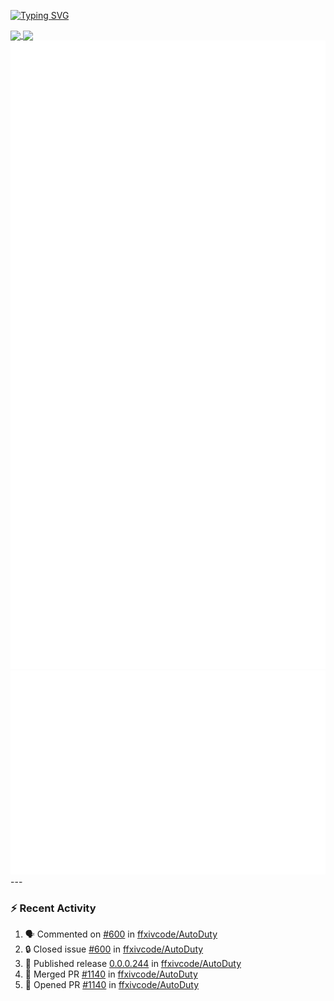 [![Typing SVG](https://readme-typing-svg.demolab.com?font=Fira+Code&duration=1000&pause=1000&multiline=true&repeat=false&width=435&lines=Simon+Latusek+%7C+Gameplay+Engineer)](https://git.io/typing-svg)

<a href="https://github.com/anuraghazra/github-readme-stats">
  <img height=200 align="center" src="https://github-readme-stats.vercel.app/api?username=erdelf&theme=radical" />
</a>
<a href="https://github.com/anuraghazra/convoychat">
  <img height=200 align="center" src="https://streak-stats.demolab.com?user=erdelf&theme=radical&mode=weekly" />
</a>

<picture>
  <img src="/github-metrics.svg" alt="Metrics">
</picture>

<picture>
  <img src="/github-metrics-achievements.svg" alt="Achievements">
</picture>
---

### :zap: Recent Activity
<!--START_SECTION:activity-->
1. 🗣 Commented on [#600](https://github.com/ffxivcode/AutoDuty/issues/600#issuecomment-3354566145) in [ffxivcode/AutoDuty](https://github.com/ffxivcode/AutoDuty)
2. 🔒 Closed issue [#600](https://github.com/ffxivcode/AutoDuty/issues/600) in [ffxivcode/AutoDuty](https://github.com/ffxivcode/AutoDuty)
3. 🚀 Published release [0.0.0.244](https://github.com/ffxivcode/AutoDuty/releases/tag/0.0.0.244) in [ffxivcode/AutoDuty](https://github.com/ffxivcode/AutoDuty)
4. 🎉 Merged PR [#1140](https://github.com/ffxivcode/AutoDuty/pull/1140) in [ffxivcode/AutoDuty](https://github.com/ffxivcode/AutoDuty)
5. 💪 Opened PR [#1140](https://github.com/ffxivcode/AutoDuty/pull/1140) in [ffxivcode/AutoDuty](https://github.com/ffxivcode/AutoDuty)
<!--END_SECTION:activity-->

<!--
**erdelf/erdelf** is a ✨ _special_ ✨ repository because its `README.md` (this file) appears on your GitHub profile.

Here are some ideas to get you started:

- 🔭 I’m currently working on ...
- 🌱 I’m currently learning ...
- 👯 I’m looking to collaborate on ...
- 🤔 I’m looking for help with ...
- 💬 Ask me about ...
- 📫 How to reach me: ...
- 😄 Pronouns: ...
- ⚡ Fun fact: ...
-->
